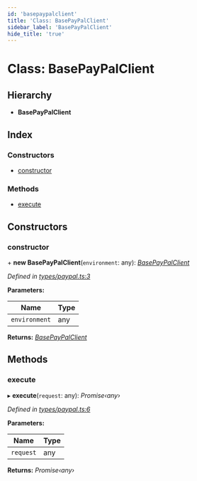 ```yaml
---
id: 'basepaypalclient'
title: 'Class: BasePayPalClient'
sidebar_label: 'BasePayPalClient'
hide_title: 'true'
---
```


# Class: BasePayPalClient

## Hierarchy

-   **BasePayPalClient**

## Index

### Constructors

-   [constructor](basepaypalclient.md#constructor)

### Methods

-   [execute](basepaypalclient.md#execute)

## Constructors

### constructor

\+ **new BasePayPalClient**(`environment`: any): _[BasePayPalClient](basepaypalclient.md)_

_Defined in [types/paypal.ts:3](https://github.com/ELEVATORmedia/paymigo/blob/30e9201/src/types/paypal.ts#L3)_

**Parameters:**

| Name          | Type |
| ------------- | ---- |
| `environment` | any  |

**Returns:** _[BasePayPalClient](basepaypalclient.md)_

## Methods

### execute

▸ **execute**(`request`: any): _Promise‹any›_

_Defined in [types/paypal.ts:6](https://github.com/ELEVATORmedia/paymigo/blob/30e9201/src/types/paypal.ts#L6)_

**Parameters:**

| Name      | Type |
| --------- | ---- |
| `request` | any  |

**Returns:** _Promise‹any›_
